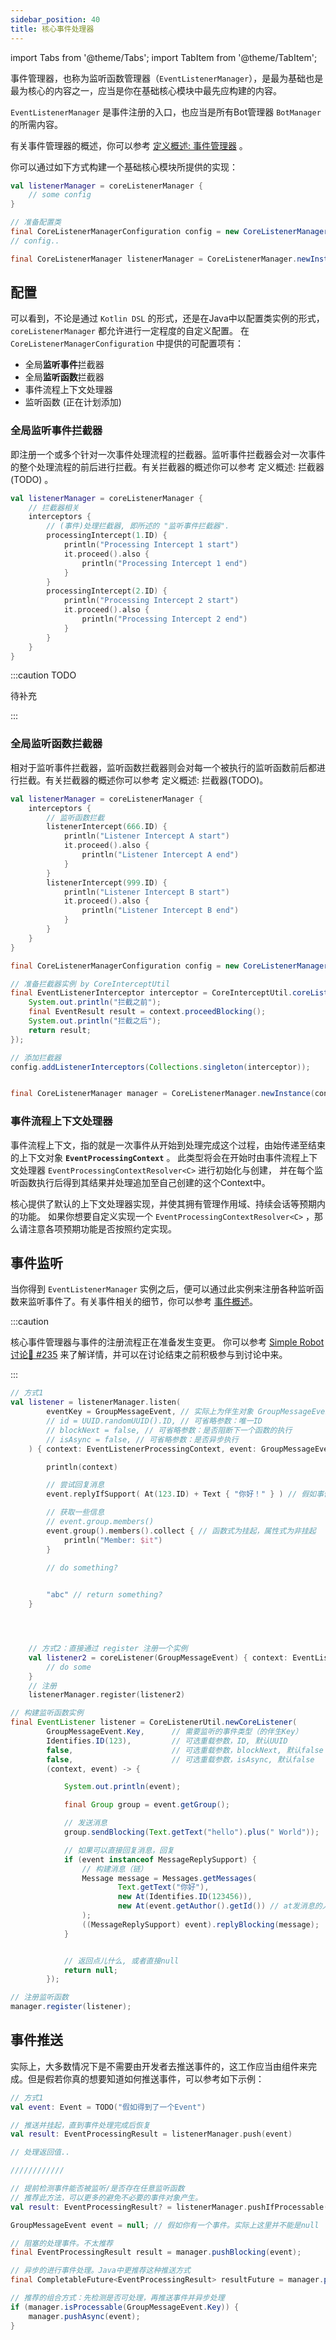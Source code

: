 ```yaml
---
sidebar_position: 40
title: 核心事件处理器
---
```


import Tabs from '@theme/Tabs';
import TabItem from '@theme/TabItem';

事件管理器，也称为监听函数管理器（`EventListenerManager`），是最为基础也是最为核心的内容之一，应当是你在基础核心模块中最先应构建的内容。

`EventListenerManager` 是事件注册的入口，也应当是所有Bot管理器 `BotManager` 的所需内容。

有关事件管理器的概述，你可以参考 [定义概述: 事件管理器](../defition/event-manager) 。


你可以通过如下方式构建一个基础核心模块所提供的实现：

<Tabs groupId="code">
<TabItem value="Kotlin" default>

```kotlin
val listenerManager = coreListenerManager {
    // some config
}
```

</TabItem>
<TabItem value="Java">

```java
// 准备配置类
final CoreListenerManagerConfiguration config = new CoreListenerManagerConfiguration();
// config.. 

final CoreListenerManager listenerManager = CoreListenerManager.newInstance(config);
```

</TabItem>
</Tabs>


## 配置
可以看到，不论是通过 `Kotlin DSL` 的形式，还是在Java中以配置类实例的形式，`coreListenerManager` 都允许进行一定程度的自定义配置。
在 `CoreListenerManagerConfiguration` 中提供的可配置项有：
- 全局**监听事件**拦截器
- 全局**监听函数**拦截器
- 事件流程上下文处理器
- 监听函数 (正在计划添加)



### 全局监听事件拦截器
即注册一个或多个针对一次事件处理流程的拦截器。监听事件拦截器会对一次事件的整个处理流程的前后进行拦截。有关拦截器的概述你可以参考 定义概述: 拦截器(TODO) 。

<Tabs groupId="code">
<TabItem value="Kotlin" default>

```kotlin
val listenerManager = coreListenerManager {
    // 拦截器相关
    interceptors {
        // (事件)处理拦截器, 即所述的 "监听事件拦截器". 
        processingIntercept(1.ID) {
            println("Processing Intercept 1 start")
            it.proceed().also {
                println("Processing Intercept 1 end")
            }
        }
        processingIntercept(2.ID) {
            println("Processing Intercept 2 start")
            it.proceed().also {
                println("Processing Intercept 2 end")
            }
        }
    }
}
```

</TabItem>
<TabItem value="Java">

:::caution TODO

待补充

:::

</TabItem>
</Tabs>


### 全局监听函数拦截器
相对于监听事件拦截器，监听函数拦截器则会对每一个被执行的监听函数前后都进行拦截。有关拦截器的概述你可以参考 定义概述: 拦截器(TODO)。

<Tabs groupId="code">
<TabItem value="Kotlin" default>

```kotlin
val listenerManager = coreListenerManager {
    interceptors {
		// 监听函数拦截
        listenerIntercept(666.ID) {
            println("Listener Intercept A start")
            it.proceed().also {
                println("Listener Intercept A end")
            }
        }
        listenerIntercept(999.ID) {
            println("Listener Intercept B start")
            it.proceed().also {
                println("Listener Intercept B end")
            }
        }
    }
}

```

</TabItem>
<TabItem value="Java">

```java
final CoreListenerManagerConfiguration config = new CoreListenerManagerConfiguration();

// 准备拦截器实例 by CoreInterceptUtil
final EventListenerInterceptor interceptor = CoreInterceptUtil.coreListenerIntercept(context -> {
    System.out.println("拦截之前");
    final EventResult result = context.proceedBlocking();
    System.out.println("拦截之后");
    return result;
});

// 添加拦截器
config.addListenerInterceptors(Collections.singleton(interceptor));


final CoreListenerManager manager = CoreListenerManager.newInstance(config);
```

</TabItem>
</Tabs>


### 事件流程上下文处理器
事件流程上下文，指的就是一次事件从开始到处理完成这个过程，由始传递至结束的上下文对象 **`EventProcessingContext`** 。
此类型将会在开始时由事件流程上下文处理器 `EventProcessingContextResolver<C>` 进行初始化与创建，
并在每个监听函数执行后得到其结果并处理追加至自己创建的这个Context中。

核心提供了默认的上下文处理器实现，并使其拥有管理作用域、持续会话等预期内的功能。
如果你想要自定义实现一个 `EventProcessingContextResolver<C>` ，那么请注意各项预期功能是否按照约定实现。


## 事件监听
当你得到 `EventListenerManager` 实例之后，便可以通过此实例来注册各种监听函数来监听事件了。有关事件相关的细节，你可以参考 [事件概述](../defition/event-overview)。

:::caution

核心事件管理器与事件的注册流程正在准备发生变更。
你可以参考 [Simple Robot讨论💬 #235](https://github.com/ForteScarlet/simpler-robot/discussions/235)
来了解详情，并可以在讨论结束之前积极参与到讨论中来。

:::

<Tabs groupId="code">
<TabItem value="Kotlin" default>

```kotlin
// 方式1
val listener = listenerManager.listen(
        eventKey = GroupMessageEvent, // 实际上为伴生对象 GroupMessageEvent.Key
        // id = UUID.randomUUID().ID, // 可省略参数：唯一ID
        // blockNext = false, // 可省略参数：是否阻断下一个函数的执行
        // isAsync = false, // 可省略参数：是否异步执行
    ) { context: EventListenerProcessingContext, event: GroupMessageEvent ->

        println(context)

        // 尝试回复消息
        event.replyIfSupport( At(123.ID) + Text { "你好！" } ) // 假如事件实现 ReplyMessageSupport, 则可以直接使用 event.reply(...)

        // 获取一些信息
        // event.group.members()
        event.group().members().collect { // 函数式为挂起，属性式为非挂起
            println("Member: $it")
        }

        // do something?

        
        "abc" // return something?
    }




    // 方式2：直接通过 register 注册一个实例
    val listener2 = coreListener(GroupMessageEvent) { context: EventListenerProcessingContext, event: GroupMessageEvent ->
        // do some
    }
    // 注册
    listenerManager.register(listener2)
```

</TabItem>
<TabItem value="Java">

```java
// 构建监听函数实例
final EventListener listener = CoreListenerUtil.newCoreListener(
        GroupMessageEvent.Key,      // 需要监听的事件类型（的伴生Key）
        Identifies.ID(123),         // 可选重载参数，ID, 默认UUID
        false,                      // 可选重载参数，blockNext, 默认false
        false,                      // 可选重载参数，isAsync, 默认false
        (context, event) -> {

            System.out.println(event);

            final Group group = event.getGroup();

            // 发送消息
            group.sendBlocking(Text.getText("hello").plus(" World"));

            // 如果可以直接回复消息，回复
            if (event instanceof MessageReplySupport) {
                // 构建消息（链）
                Message message = Messages.getMessages(
                        Text.getText("你好"),
                        new At(Identifies.ID(123456)),
                        new At(event.getAuthor().getId()) // at发消息的人
                );
                ((MessageReplySupport) event).replyBlocking(message);
            }


            // 返回点儿什么, 或者直接null
            return null;
        });

// 注册监听函数
manager.register(listener);
```

</TabItem>
</Tabs>


## 事件推送
实际上，大多数情况下是不需要由开发者去推送事件的，这工作应当由组件来完成。但是假若你真的想要知道如何推送事件，可以参考如下示例：



<Tabs groupId="code">
<TabItem value="Kotlin" default>

```kotlin
// 方式1
val event: Event = TODO("假如得到了一个Event")

// 推送并挂起，直到事件处理完成后恢复
val result: EventProcessingResult = listenerManager.push(event)

// 处理返回值..

//////////// 

// 提前检测事件能否被监听/是否存在任意监听函数
// 推荐此方法，可以更多的避免不必要的事件对象产生。
val result: EventProcessingResult? = listenerManager.pushIfProcessable(GroupEvent) { /* 计算获取事件实例 */ }
```

</TabItem>
<TabItem value="Java">

```java
GroupMessageEvent event = null; // 假如你有一个事件。实际上这里并不能是null

// 阻塞的处理事件。不太推荐
final EventProcessingResult result = manager.pushBlocking(event);

// 异步的进行事件处理。Java中更推荐这种推送方式
final CompletableFuture<EventProcessingResult> resultFuture = manager.pushAsync(event);

// 推荐的组合方式：先检测是否可处理，再推送事件并异步处理
if (manager.isProcessable(GroupMessageEvent.Key)) {
    manager.pushAsync(event);
}
```

</TabItem>
</Tabs>





